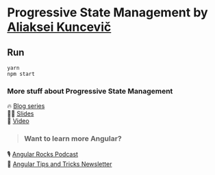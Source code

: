 # Progressive State Management by [Aliaksei Kuncevič](https://twitter.com/kuncevic)

## Run

`yarn`  
`npm start`

### More stuff about Progressive State Management

🔥 [Blog series](https://dev.to/kuncevic/series/7784)  
👨‍💻 [Slides](https://speakerdeck.com/kuncevic/progressive-state-management-with-ngxs)  
🎥 [Video](https://www.youtube.com/watch?v=mY9rlno7_uc)

>### Want to learn more Angular? 
🎙 [Angular Rocks Podcast](https://angularrocks.com/subscribe)  
🚀  [Angular Tips and Tricks Newsletter](https://kuncevic.dev/daily)
